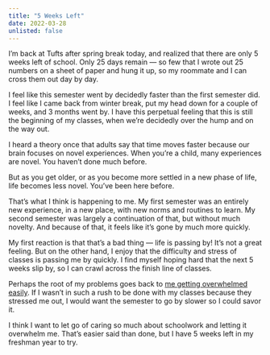 ```yaml
---
title: "5 Weeks Left"
date: 2022-03-28
unlisted: false
---
```


I’m back at Tufts after spring break today, and realized that there are only 5 weeks left of school. Only 25 days remain — so few that I wrote out 25 numbers on a sheet of paper and hung it up, so my roommate and I can cross them out day by day.

I feel like this semester went by decidedly faster than the first semester did. I feel like I came back from winter break, put my head down for a couple of weeks, and 3 months went by. I have this perpetual feeling that this is still the beginning of my classes, when we’re decidedly over the hump and on the way out.

I heard a theory once that adults say that time moves faster because our brain focuses on novel experiences. When you’re a child, many experiences are novel. You haven’t done much before.

But as you get older, or as you become more settled in a new phase of life, life becomes less novel. You’ve been here before.

That’s what I think is happening to me. My first semester was an entirely new experience, in a new place, with new norms and routines to learn. My second semester was largely a continuation of that, but without much novelty. And because of that, it feels like it’s gone by much more quickly.

My first reaction is that that’s a bad thing — life is passing by! It’s not a great feeling. But on the other hand, I enjoy that the difficulty and stress of classes is passing me by quickly. I find myself hoping hard that the next 5 weeks slip by, so I can crawl across the finish line of classes.

Perhaps the root of my problems goes back to [me getting overwhelmed easily](https://benborgers.com/posts/overwhelmed). If I wasn’t in such a rush to be done with my classes because they stressed me out, I would want the semester to go by slower so I could savor it.

I think I want to let go of caring so much about schoolwork and letting it overwhelm me. That’s easier said than done, but I have 5 weeks left in my freshman year to try.
